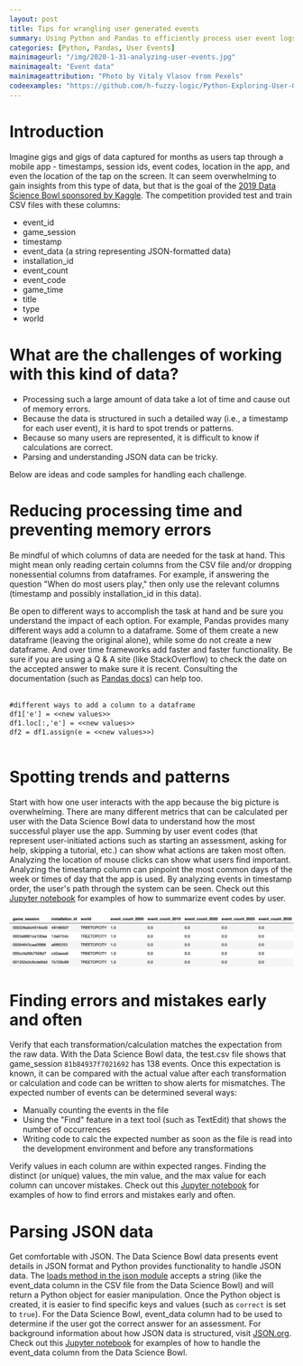 ```yaml
---
layout: post
title: Tips for wrangling user generated events
summary: Using Python and Pandas to efficiently process user event logs that include JSON formatted data   
categories: [Python, Pandas, User Events]
mainimageurl: "/img/2020-1-31-analyzing-user-events.jpg"
mainimagealt: "Event data"
mainimageattribution: "Photo by Vitaly Vlasov from Pexels"
codeexamples: "https://github.com/h-fuzzy-logic/Python-Exploring-User-Generated-Events/blob/master/Exploring%20User%20Generated%20Events.ipynb"
---
```


<h1 class="h4">Introduction</h1>
Imagine gigs and gigs of data captured for months as users tap through a mobile app - timestamps, session ids, event codes, location in the app, and even the location of the tap on the screen.   It can seem overwhelming to gain insights from this type of data, but that is the goal of the <a href="https://www.kaggle.com/c/data-science-bowl-2019/overview" target="_blank">2019 Data Science Bowl sponsored by Kaggle</a>.  The competition provided test and train CSV files with these columns:
<ul>
	<li>event_id</li>
	<li>game_session</li>
	<li>timestamp</li>
	<li>event_data (a string representing JSON-formatted data)</li>
	<li>installation_id</li>
	<li>event_count</li>
	<li>event_code</li>
	<li>game_time</li>
	<li>title</li>
	<li>type</li>
	<li>world</li>
</ul>

<h1 class="h4">What are the challenges of working with this kind of data?</h1>
<ul>
	<li>Processing such a large amount of data take a lot of time and cause out of memory errors. </li>
	<li>Because the data is structured in such a detailed way (i.e., a timestamp for each user event), it is hard to spot trends or patterns.</li>
	<li>Because so many users are represented, it is difficult to know if calculations are correct.</li>
	<li>Parsing and understanding JSON data can be tricky.</li>
</ul>
Below are ideas and code samples for handling each challenge.

<h1 class="h4">Reducing processing time and preventing memory errors</h1>
<p class="ml-4"><text class="font-weight-bold">Be mindful of which columns of data are needed for the task at hand.</text>
This might mean only reading certain columns from the CSV file and/or dropping nonessential columns from dataframes.  For example, if answering the question "When do most users play," then only use the relevant columns (timestamp and possibly installation_id in this data).  
</p>

<p class="ml-4">
<text class="font-weight-bold">Be open to different ways to accomplish the task at hand and be sure you understand the impact of each option.</text>
For example, Pandas provides many different ways add a column to a dataframe.  Some of them create a new dataframe (leaving the original alone), while some do not create a new dataframe.  And over time frameworks add faster and faster functionality.  Be sure if you are using a Q & A site (like StackOverflow) to check the date on the accepted answer to make sure it is recent.  Consulting the documentation (such as <a href='https://pandas.pydata.org/docs/index.html' target="_blank"> Pandas docs</a>) can help too.
</p>
<pre class="ml-4">
<code class="language-Python">
#different ways to add a column to a dataframe
df1['e'] = &lt;&lt;new values&gt;&gt;
df1.loc[:,'e'] = &lt;&lt;new values&gt;&gt;
df2 = df1.assign(e = &lt;&lt;new values&gt;&gt;)
</code>
</pre>


<h1 class="h4">Spotting trends and patterns</h1>
<p class="ml-4">
<text class="font-weight-bold">Start with how one user interacts with the app because the big picture is overwhelming.</text>  There are many different metrics that can be calculated per user with the Data Science Bowl data to understand how the most successful player use the app. Summing by user event codes (that represent user-initiated actions such as starting an assessment, asking for help, skipping a tutorial, etc.) can show what actions are taken most often.  Analyzing the location of mouse clicks can show what users find important.  Analyzing the timestamp column can pinpoint the most common days of the week or times of day that the app is used.  By analyzing events in timestamp order, the user's path through the system can be seen.  Check out this <a href="{{ page.codeexamples }}" target="_blank"> Jupyter notebook</a> for examples of how to summarize event codes by user.              
</p>

<div class="mb-4">
	<img alt="Datafame of event summary" class="img-thumbnail" src="../img/EventSummary.png" />
</div>  

<h1 class="h4">Finding errors and mistakes early and often</h1>
<p class="ml-4">
<text class="font-weight-bold">Verify that each transformation/calculation matches the expectation from the raw data.</text>  With the Data Science Bowl data, the test.csv file shows that game_session <code class="font-italic">81b84937f7021692</code> has 138 events. Once this expectation is known, it can be compared with the actual value after each transformation or calculation and code can be written to show alerts for mismatches. The expected number of events can be determined several ways: 
<ul>
	<li>Manually counting the events in the file </li>
	<li>Using the "Find" feature in a text tool (such as TextEdit) that shows the number of occurrences</li>
	<li>Writing code to calc the expected number as soon as the file is read into the development environment and before any transformations</li>
</ul>
</p>

<p class="ml-4">
<text class="font-weight-bold">Verify values in each column are within expected ranges.</text>  Finding the distinct (or unique) values, the min value, and the max value for each column can uncover mistakes.  Check out this <a href="{{ page.codeexamples }}" target="_blank"> Jupyter notebook</a> for examples of how to find errors and mistakes early and often.
</p>


<h1 class="h4">Parsing JSON data</h1> 
<p class="ml-4">
<text class="font-weight-bold">Get comfortable with JSON.</text>
The Data Science Bowl data presents event details in JSON format and Python provides functionality to handle JSON data.  The <a href="https://docs.python.org/3.7/library/json.html" target="_blank">loads method in the json module<a>  accepts a string (like the event_data column in the CSV file from the Data Science Bowl) and will return a Python object for easier manipulation.  Once the Python object is created, it is easier to find specific keys and values (such as <code class="font-italic">correct</code> is set to <code class="font-italic">true</code>).  For the Data Science Bowl, event_data column had to be used to determine if the user got the correct answer for an assessment.  For background information about how JSON data is structured, visit <a href="https://www.json.org/json-en.html">JSON.org</a>.  Check out this <a href="{{ page.codeexamples }}" target="_blank"> Jupyter notebook</a> for examples of how to handle the event_data column from the Data Science Bowl.



